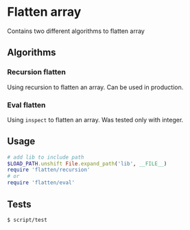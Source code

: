 # Flatten array

Contains two different algorithms to flatten array

## Algorithms

### Recursion flatten

Using recursion to flatten an array. Can be used in production.

### Eval flatten

Using `inspect` to flatten an array. Was tested only with integer.

## Usage

```ruby
# add lib to include path
$LOAD_PATH.unshift File.expand_path('lib', __FILE__)
require 'flatten/recursion'
# or
require 'flatten/eval'
```

## Tests

    $ script/test
